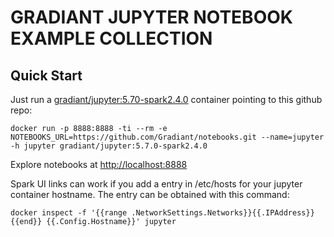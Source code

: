 # GRADIANT JUPYTER NOTEBOOK EXAMPLE COLLECTION

## Quick Start

Just run a [gradiant/jupyter:5.70-spark2.4.0](https://hub.docker.com/r/gradiant/jupyter/) container pointing to this github repo:

```
docker run -p 8888:8888 -ti --rm -e NOTEBOOKS_URL=https://github.com/Gradiant/notebooks.git --name=jupyter -h jupyter gradiant/jupyter:5.7.0-spark2.4.0
```

Explore notebooks at [http://localhost:8888](http://localhost:8888)

Spark UI links can work if you add a entry in /etc/hosts for your jupyter container hostname. The entry can be obtained with this command:

```
docker inspect -f '{{range .NetworkSettings.Networks}}{{.IPAddress}}{{end}} {{.Config.Hostname}}' jupyter
```

